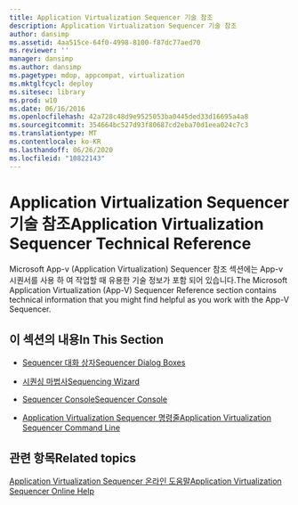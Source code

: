 ```yaml
---
title: Application Virtualization Sequencer 기술 참조
description: Application Virtualization Sequencer 기술 참조
author: dansimp
ms.assetid: 4aa515ce-64f0-4998-8100-f87dc77aed70
ms.reviewer: ''
manager: dansimp
ms.author: dansimp
ms.pagetype: mdop, appcompat, virtualization
ms.mktglfcycl: deploy
ms.sitesec: library
ms.prod: w10
ms.date: 06/16/2016
ms.openlocfilehash: 42a728c48d9e9525053ba0445ded33d16695a4a8
ms.sourcegitcommit: 354664bc527d93f80687cd2eba70d1eea024c7c3
ms.translationtype: MT
ms.contentlocale: ko-KR
ms.lasthandoff: 06/26/2020
ms.locfileid: "10822143"
---
```

# <span data-ttu-id="29cbf-103">Application Virtualization Sequencer 기술 참조</span><span class="sxs-lookup"><span data-stu-id="29cbf-103">Application Virtualization Sequencer Technical Reference</span></span>


<span data-ttu-id="29cbf-104">Microsoft App-v (Application Virtualization) Sequencer 참조 섹션에는 App-v 시퀀서를 사용 하 여 작업할 때 유용한 기술 정보가 포함 되어 있습니다.</span><span class="sxs-lookup"><span data-stu-id="29cbf-104">The Microsoft Application Virtualization (App-V) Sequencer Reference section contains technical information that you might find helpful as you work with the App-V Sequencer.</span></span>

## <span data-ttu-id="29cbf-105">이 섹션의 내용</span><span class="sxs-lookup"><span data-stu-id="29cbf-105">In This Section</span></span>


-   [<span data-ttu-id="29cbf-106">Sequencer 대화 상자</span><span class="sxs-lookup"><span data-stu-id="29cbf-106">Sequencer Dialog Boxes</span></span>](sequencer-dialog-boxes.md)

-   [<span data-ttu-id="29cbf-107">시퀀싱 마법사</span><span class="sxs-lookup"><span data-stu-id="29cbf-107">Sequencing Wizard</span></span>](sequencing-wizard.md)

-   [<span data-ttu-id="29cbf-108">Sequencer Console</span><span class="sxs-lookup"><span data-stu-id="29cbf-108">Sequencer Console</span></span>](sequencer-console.md)

-   [<span data-ttu-id="29cbf-109">Application Virtualization Sequencer 명령줄</span><span class="sxs-lookup"><span data-stu-id="29cbf-109">Application Virtualization Sequencer Command Line</span></span>](application-virtualization-sequencer-command-line.md)

## <span data-ttu-id="29cbf-110">관련 항목</span><span class="sxs-lookup"><span data-stu-id="29cbf-110">Related topics</span></span>


[<span data-ttu-id="29cbf-111">Application Virtualization Sequencer 온라인 도움말</span><span class="sxs-lookup"><span data-stu-id="29cbf-111">Application Virtualization Sequencer Online Help</span></span>](application-virtualization-sequencer-online-help.md)

 

 





